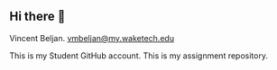 ## Hi there 👋

Vincent Beljan.
vmbeljan@my.waketech.edu

This is my Student GitHub account.
This is my assignment repository.

